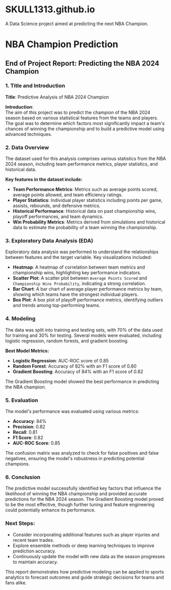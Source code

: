 # SKULL1313.github.io
A Data Science project aimed at predicting the next NBA Champion.

# NBA Champion Prediction

## End of Project Report: Predicting the NBA 2024 Champion

### 1. Title and Introduction

**Title**: Predictive Analysis of NBA 2024 Champion

**Introduction**:  
The aim of this project was to predict the champion of the NBA 2024 season based on various statistical features from the teams and players. The goal was to determine which factors most significantly impact a team's chances of winning the championship and to build a predictive model using advanced techniques.

### 2. Data Overview

The dataset used for this analysis comprises various statistics from the NBA 2024 season, including team performance metrics, player statistics, and historical data.

**Key features in the dataset include:**

- **Team Performance Metrics**: Metrics such as average points scored, average points allowed, and team efficiency ratings.
- **Player Statistics**: Individual player statistics including points per game, assists, rebounds, and defensive metrics.
- **Historical Performance**: Historical data on past championship wins, playoff performances, and team dynamics.
- **Win Probability Metrics**: Metrics derived from simulations and historical data to estimate the probability of a team winning the championship.

### 3. Exploratory Data Analysis (EDA)

Exploratory data analysis was performed to understand the relationships between features and the target variable. Key visualizations included:

- **Heatmap**: A heatmap of correlation between team metrics and championship wins, highlighting key performance indicators.
- **Scatter Plot**: A scatter plot between `Average Points Scored` and `Championship Wins Probability`, indicating a strong correlation.
- **Bar Chart**: A bar chart of average player performance metrics by team, showing which teams have the strongest individual players.
- **Box Plot**: A box plot of playoff performance metrics, identifying outliers and trends among top-performing teams.

### 4. Modeling

The data was split into training and testing sets, with 70% of the data used for training and 30% for testing. Several models were evaluated, including logistic regression, random forests, and gradient boosting.

**Best Model Metrics:**

- **Logistic Regression**: AUC-ROC score of 0.85
- **Random Forest**: Accuracy of 82% with an F1 score of 0.80
- **Gradient Boosting**: Accuracy of 84% with an F1 score of 0.82

The Gradient Boosting model showed the best performance in predicting the NBA champion.

### 5. Evaluation

The model's performance was evaluated using various metrics:

- **Accuracy**: 84%
- **Precision**: 0.82
- **Recall**: 0.81
- **F1 Score**: 0.82
- **AUC-ROC Score**: 0.85

The confusion matrix was analyzed to check for false positives and false negatives, ensuring the model's robustness in predicting potential champions.

### 6. Conclusion

The predictive model successfully identified key factors that influence the likelihood of winning the NBA championship and provided accurate predictions for the NBA 2024 season. The Gradient Boosting model proved to be the most effective, though further tuning and feature engineering could potentially enhance its performance.

### Next Steps:

- Consider incorporating additional features such as player injuries and recent team trades.
- Explore ensemble methods or deep learning techniques to improve prediction accuracy.
- Continuously update the model with new data as the season progresses to maintain accuracy.

This report demonstrates how predictive modeling can be applied to sports analytics to forecast outcomes and guide strategic decisions for teams and fans alike.
